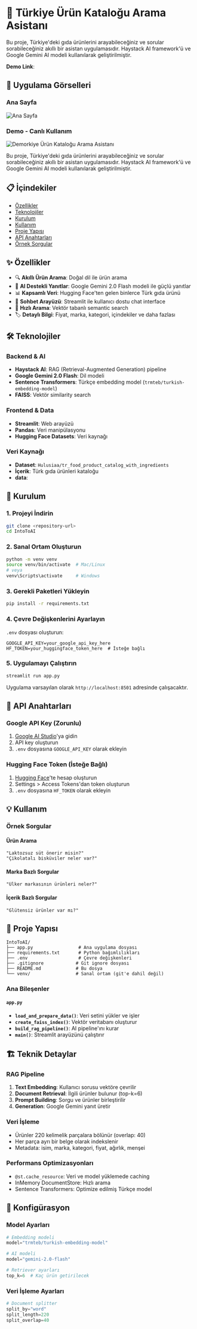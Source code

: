 # 🛒 Türkiye Ürün Kataloğu Arama Asistanı

Bu proje, Türkiye'deki gıda ürünlerini arayabileceğiniz ve sorular sorabileceğiniz akıllı bir asistan uygulamasıdır. Haystack AI framework'ü ve Google Gemini AI modeli kullanılarak geliştirilmiştir.

**Demo Link**: 

## 📸 Uygulama Görselleri

### Ana Sayfa
![Ana Sayfa](screenshoots/anasayfa.png)

### Demo - Canlı Kullanım
![Demo](screenshoots/demoGift.gif)rkiye Ürün Kataloğu Arama Asistanı

Bu proje, Türkiye'deki gıda ürünlerini arayabileceğiniz ve sorular sorabileceğiniz akıllı bir asistan uygulamasıdır. Haystack AI framework'ü ve Google Gemini AI modeli kullanılarak geliştirilmiştir.


## 📋 İçindekiler

- [Özellikler](#özellikler)
- [Teknolojiler](#teknolojiler)
- [Kurulum](#kurulum)
- [Kullanım](#kullanım)
- [Proje Yapısı](#proje-yapısı)
- [API Anahtarları](#api-anahtarları)
- [Örnek Sorgular](#örnek-sorgular)

## ✨ Özellikler

- 🔍 **Akıllı Ürün Arama**: Doğal dil ile ürün arama
- 🤖 **AI Destekli Yanıtlar**: Google Gemini 2.0 Flash modeli ile güçlü yanıtlar
- 📊 **Kapsamlı Veri**: Hugging Face'ten gelen binlerce Türk gıda ürünü
- 💬 **Sohbet Arayüzü**: Streamlit ile kullanıcı dostu chat interface
- 🚀 **Hızlı Arama**: Vektör tabanlı semantic search
- 🏷️ **Detaylı Bilgi**: Fiyat, marka, kategori, içindekiler ve daha fazlası

## 🛠️ Teknolojiler

### Backend & AI
- **Haystack AI**: RAG (Retrieval-Augmented Generation) pipeline
- **Google Gemini 2.0 Flash**: Dil modeli
- **Sentence Transformers**: Türkçe embedding model (`trmteb/turkish-embedding-model`)
- **FAISS**: Vektör similarity search

### Frontend & Data
- **Streamlit**: Web arayüzü
- **Pandas**: Veri manipülasyonu
- **Hugging Face Datasets**: Veri kaynağı

### Veri Kaynağı
- **Dataset**: `Hulusiaa/tr_food_product_catalog_with_ingredients`
- **İçerik**: Türk gıda ürünleri kataloğu
- **data**: 

## 🚀 Kurulum

### 1. Projeyi İndirin
```bash
git clone <repository-url>
cd IntoToAI
```

### 2. Sanal Ortam Oluşturun
```bash
python -m venv venv
source venv/bin/activate  # Mac/Linux
# veya
venv\Scripts\activate     # Windows
```

### 3. Gerekli Paketleri Yükleyin
```bash
pip install -r requirements.txt
```

### 4. Çevre Değişkenlerini Ayarlayın
`.env` dosyası oluşturun:
```env
GOOGLE_API_KEY=your_google_api_key_here
HF_TOKEN=your_huggingface_token_here  # İsteğe bağlı
```

### 5. Uygulamayı Çalıştırın
```bash
streamlit run app.py
```

Uygulama varsayılan olarak `http://localhost:8501` adresinde çalışacaktır.

## 🔑 API Anahtarları

### Google API Key (Zorunlu)
1. [Google AI Studio](https://aistudio.google.com/)'ya gidin
2. API key oluşturun
3. `.env` dosyasına `GOOGLE_API_KEY` olarak ekleyin

### Hugging Face Token (İsteğe Bağlı)
1. [Hugging Face](https://huggingface.co/)'te hesap oluşturun
2. Settings > Access Tokens'dan token oluşturun
3. `.env` dosyasına `HF_TOKEN` olarak ekleyin

## 💡 Kullanım

### Örnek Sorgular

#### Ürün Arama
```
"Laktozsuz süt önerir misin?"
"Çikolatalı bisküviler neler var?"
```

#### Marka Bazlı Sorgular
```
"Ülker markasının ürünleri neler?"
```

#### İçerik Bazlı Sorgular
```
"Glütensiz ürünler var mı?"
```

## 📁 Proje Yapısı

```
IntoToAI/
├── app.py                 # Ana uygulama dosyası
├── requirements.txt       # Python bağımlılıkları
├── .env                   # Çevre değişkenleri
├── .gitignore            # Git ignore dosyası
├── README.md             # Bu dosya
└── venv/                 # Sanal ortam (git'e dahil değil)
```

### Ana Bileşenler

#### `app.py`
- **`load_and_prepare_data()`**: Veri setini yükler ve işler
- **`create_faiss_index()`**: Vektör veritabanı oluşturur
- **`build_rag_pipeline()`**: AI pipeline'ını kurar
- **`main()`**: Streamlit arayüzünü çalıştırır

## 🏗️ Teknik Detaylar

### RAG Pipeline
1. **Text Embedding**: Kullanıcı sorusu vektöre çevrilir
2. **Document Retrieval**: İlgili ürünler bulunur (top-k=6)
3. **Prompt Building**: Sorgu ve ürünler birleştirilir
4. **Generation**: Google Gemini yanıt üretir

### Veri İşleme
- Ürünler 220 kelimelik parçalara bölünür (overlap: 40)
- Her parça ayrı bir belge olarak indekslenir
- Metadata: isim, marka, kategori, fiyat, ağırlık, menşei

### Performans Optimizasyonları
- `@st.cache_resource`: Veri ve model yüklemede caching
- InMemory DocumentStore: Hızlı arama
- Sentence Transformers: Optimize edilmiş Türkçe model

## 🔧 Konfigürasyon

### Model Ayarları
```python
# Embedding modeli
model="trmteb/turkish-embedding-model"

# AI modeli
model="gemini-2.0-flash"

# Retriever ayarları
top_k=6  # Kaç ürün getirilecek
```

### Veri İşleme Ayarları
```python
# Document splitter
split_by="word"
split_length=220
split_overlap=40
```